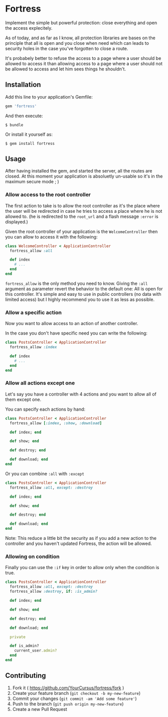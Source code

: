 # Fortress

Implement the simple but powerful protection: close everything and open the
access explecitely.

As of today, and as far as I know, all protection libraries are bases on the
principle that all is open and you close when need which can leads to security
holes in the case you've forgotten to close a route.

It's probabely better to refuse the access to a page where a user should be
allowed to access it than allowing access to a page where a user should not be
allowed to access and let him sees things he shouldn't.

## Installation

Add this line to your application's Gemfile:

```ruby
gem 'fortress'
```

And then execute:

    $ bundle

Or install it yourself as:

    $ gem install fortress

## Usage

After having installed the gem, and started the server, all the routes are
closed. At this moment your application is absoluetly un-usable so it's in the
maximum secure mode ; )

### Allow access to the root controller

The first action to take is to allow the root controller as it's the place
where the user will be redirected in case he tries to access a place where he
is not allowed to.
(he is redirected to the `root_url` and a flash message `:error` is displayed.)

Given the root controller of your application is the `WelcomeController` then
you can allow to access it with the following:

```ruby
class WelcomeController < ApplicationController
  fortress_allow :all

  def index
    # ...
  end
end
```

`fortress_allow` is the only method you need to know. Giving the `:all`
argument as parameter revert the behavior to the default one: All is open for
this controller.
It's simple and easy to use in public controllers (no data with limited access)
but I highly recommend you to use it as less as possible.

### Allow a specific action

Now you want to allow access to an action of another controller.

In the case you don't have specific need you can write the following:

```ruby
class PostsController < ApplicationController
  fortress_allow :index

  def index
    # ...
  end
end
```


### Allow all actions except one

Let's say you have a controller with 4 actions and you want to allow all of
them except one.

You can specify each actions by hand:

```ruby
class PostsController < ApplicationController
  fortress_allow [:index, :show, :download]

  def index; end

  def show; end

  def destroy; end

  def download; end
end
```

Or you can combine `:all` with `:except`

```ruby
class PostsController < ApplicationController
  fortress_allow :all, except: :destroy

  def index; end

  def show; end

  def destroy; end

  def download; end
end
```

Note: This reduce a little bit the security as if you add a new action to the
controller and you haven't updated Fortress, the action will be allowed.

### Allowing on condition

Finally you can use the `:if` key in order to allow only when the condition is
true.

```ruby
class PostsController < ApplicationController
  fortress_allow :all, except: :destroy
  fortress_allow :destroy, if: :is_admin?

  def index; end

  def show; end

  def destroy; end

  def download; end

  private

  def is_admin?
    current_user.admin?
  end
end
```

## Contributing

1. Fork it ( https://github.com/YourCursus/fortress/fork )
2. Create your feature branch (`git checkout -b my-new-feature`)
3. Commit your changes (`git commit -am 'Add some feature'`)
4. Push to the branch (`git push origin my-new-feature`)
5. Create a new Pull Request
